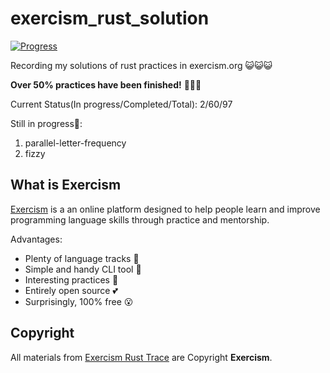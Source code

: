 # exercism_rust_solution

[![Progress](https://img.shields.io/badge/Progress-62%25-brightgreen)]()

Recording my solutions of rust practices in exercism.org 😺😺😺

**Over 50% practices have been finished!** 🥳🥳🥳

Current Status(In progress/Completed/Total): 2/60/97

Still in progress👷:

1. parallel-letter-frequency
2. fizzy

## What is Exercism

[Exercism](https://exercism.org/tracks/rust) is a an online platform designed to help people learn and improve programming language skills through practice and mentorship.

Advantages:
- Plenty of language tracks 🎯
- Simple and handy CLI tool 🧰
- Interesting practices 🥰
- Entirely open source 💕
- Surprisingly, 100% free 😮

## Copyright

All materials from [Exercism Rust Trace](https://exercism.org/tracks/rust) are Copyright **Exercism**.
